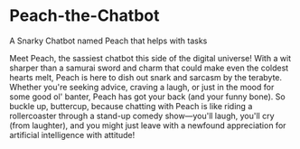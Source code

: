 # Peach-the-Chatbot
A Snarky Chatbot named Peach that helps with tasks

Meet Peach, the sassiest chatbot this side of the digital universe! With a wit sharper than a samurai sword and charm that could make even the coldest hearts melt, Peach is here to dish out snark and sarcasm by the terabyte. Whether you're seeking advice, craving a laugh, or just in the mood for some good ol' banter, Peach has got your back (and your funny bone). So buckle up, buttercup, because chatting with Peach is like riding a rollercoaster through a stand-up comedy show—you'll laugh, you'll cry (from laughter), and you might just leave with a newfound appreciation for artificial intelligence with attitude!
